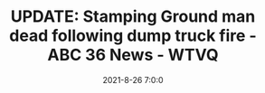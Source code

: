 ---
"title": "UPDATE: Stamping Ground man dead following dump truck fire - ABC 36 News - WTVQ"
"date": "2021-8-26 7:0:0"
"feed_name": "GOOGLENEWSCONSTRUCTION"
"feed_website": "https://news.google.com/search?q=construction%2Bincident&hl=en-US&gl=US&ceid=US:en"
"feed_rss": "https://news.google.com/rss/search?q=construction%2Bincident&hl=en-US&gl=US&ceid=US:en"
"link": "https://www.wtvq.com/2021/08/26/two-people-burned-in-construction-site-explosion-in-nicholasville/"
"file": "_posts/2021-1-1-58dc633277dceb49c979a318af7fb82006b1ad91.md"
"accident": "1"
"drilling": "0"
---